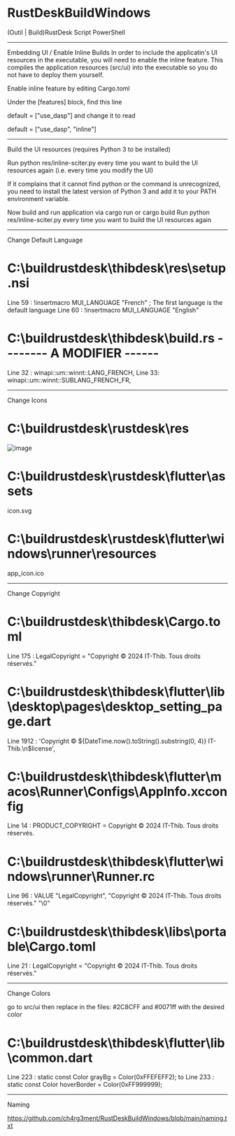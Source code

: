 # RustDeskBuildWindows
(Outil | Build)RustDesk Script PowerShell 

------------------------------------------------------------------------

Embedding UI / Enable Inline Builds
In order to include the applicatin's UI resources in the executable, you will need to enable the inline feature. This compiles the application resources (src/ui) into the executable so you do not have to deploy them yourself.

Enable inline feature by editing Cargo.toml

Under the [features] block, find this line

default = ["use_dasp"]
and change it to read

default = ["use_dasp", "inline"]


-------------------------------------------------------------------------

Build the UI resources (requires Python 3 to be installed)

Run python res/inline-sciter.py every time you want to build the UI resources again (i.e. every time you modify the UI)

If it complains that it cannot find python or the command is unrecognized, you need to install the latest version of Python 3 and add it to your PATH environment variable.

Now build and run application via cargo run or cargo build
Run python res/inline-sciter.py every time you want to build the UI resources again


------------------------------------------------------------------------------

Change Default Language

# C:\buildrustdesk\thibdesk\res\setup.nsi
Line 59 : !insertmacro MUI_LANGUAGE "French" ; The first language is the default language
Line 60 : !insertmacro MUI_LANGUAGE "English"

# C:\buildrustdesk\thibdesk\build.rs   -------- A MODIFIER ------
Line 32 : winapi::um::winnt::LANG_FRENCH,
Line 33:  winapi::um::winnt::SUBLANG_FRENCH_FR,



------------------------------------------------------------------------------

Change Icons 

# C:\buildrustdesk\rustdesk\res
![image](https://github.com/user-attachments/assets/840b2110-ce53-4839-b2dd-285f825b5bee)

# C:\buildrustdesk\rustdesk\flutter\assets

icon.svg

# C:\buildrustdesk\rustdesk\flutter\windows\runner\resources

app_icon.ico

------------------------------------------------------------------------

Change Copyright 

# C:\buildrustdesk\thibdesk\Cargo.toml
Line 175 : LegalCopyright = "Copyright © 2024 IT-Thib. Tous droits réservés."

# C:\buildrustdesk\thibdesk\flutter\lib\desktop\pages\desktop_setting_page.dart
Line 1912 :  'Copyright © ${DateTime.now().toString().substring(0, 4)} IT-Thib.\n$license',

# C:\buildrustdesk\thibdesk\flutter\macos\Runner\Configs\AppInfo.xcconfig
Line 14 : PRODUCT_COPYRIGHT = Copyright © 2024 IT-Thib. Tous droits réservés.

# C:\buildrustdesk\thibdesk\flutter\windows\runner\Runner.rc
Line 96 : VALUE "LegalCopyright", "Copyright © 2024 IT-Thib. Tous droits réservés." "\0"

# C:\buildrustdesk\thibdesk\libs\portable\Cargo.toml
Line 21 : LegalCopyright = "Copyright © 2024 IT-Thib. Tous droits réservés."

------------------------------------------------------------------------

Change Colors

go to src/ui then replace in the files: #2C8CFF and #0071ff with the desired color

# C:\buildrustdesk\thibdesk\flutter\lib\common.dart

Line 223 : static const Color grayBg = Color(0xFFEFEFF2);
to 
Line 233 : static const Color hoverBorder = Color(0xFF999999);

------------------------------------------------------------------------

Naming

https://github.com/ch4rg3ment/RustDeskBuildWindows/blob/main/naming.txt